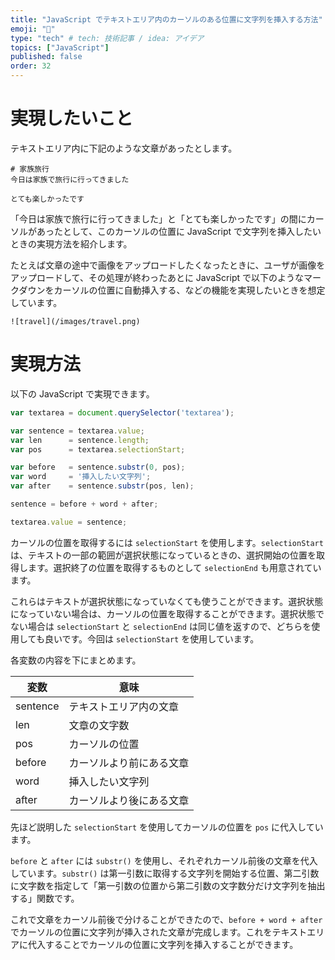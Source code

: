 ```yaml
---
title: "JavaScript でテキストエリア内のカーソルのある位置に文字列を挿入する方法"
emoji: "🍵"
type: "tech" # tech: 技術記事 / idea: アイデア
topics: ["JavaScript"]
published: false
order: 32
---
```


# 実現したいこと
テキストエリア内に下記のような文章があったとします。

```markdown:markdown
# 家族旅行
今日は家族で旅行に行ってきました

とても楽しかったです
```

「今日は家族で旅行に行ってきました」と「とても楽しかったです」の間にカーソルがあったとして、このカーソルの位置に JavaScript で文字列を挿入したいときの実現方法を紹介します。

たとえば文章の途中で画像をアップロードしたくなったときに、ユーザが画像をアップロードして、その処理が終わったあとに JavaScript で以下のようなマークダウンをカーソルの位置に自動挿入する、などの機能を実現したいときを想定しています。

```markdown:markdown
![travel](/images/travel.png)
```

# 実現方法
以下の JavaScript で実現できます。

```javascript
var textarea = document.querySelector('textarea');

var sentence = textarea.value;
var len      = sentence.length;
var pos      = textarea.selectionStart;

var before   = sentence.substr(0, pos);
var word     = '挿入したい文字列';
var after    = sentence.substr(pos, len);

sentence = before + word + after;

textarea.value = sentence;
```

カーソルの位置を取得するには `selectionStart` を使用します。`selectionStart` は、テキストの一部の範囲が選択状態になっているときの、選択開始の位置を取得します。選択終了の位置を取得するものとして `selectionEnd` も用意されています。

これらはテキストが選択状態になっていなくても使うことができます。選択状態になっていない場合は、カーソルの位置を取得することができます。選択状態でない場合は `selectionStart` と `selectionEnd` は同じ値を返すので、どちらを使用しても良いです。今回は `selectionStart` を使用しています。

各変数の内容を下にまとめます。

|変数|意味|
|---|---|
|sentence|テキストエリア内の文章|
|len|文章の文字数|
|pos|カーソルの位置|
|before|カーソルより前にある文章|
|word|挿入したい文字列|
|after|カーソルより後にある文章|

先ほど説明した `selectionStart` を使用してカーソルの位置を `pos` に代入しています。

`before` と `after` には `substr()` を使用し、それぞれカーソル前後の文章を代入しています。`substr()` は第一引数に取得する文字列を開始する位置、第二引数に文字数を指定して「第一引数の位置から第二引数の文字数分だけ文字列を抽出する」関数です。

これで文章をカーソル前後で分けることができたので、`before + word + after` でカーソルの位置に文字列が挿入された文章が完成します。これをテキストエリアに代入することでカーソルの位置に文字列を挿入することができます。
